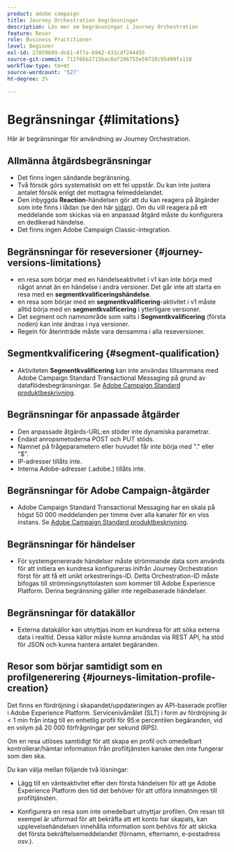 ```yaml
---
product: adobe campaign
title: Journey Orchestration begränsningar
description: Läs mer om begränsningar i Journey Orchestration
feature: Resor
role: Business Practitioner
level: Beginner
exl-id: 27859689-dc61-4f7a-b942-431cdf244455
source-git-commit: 712f66b2715bac0af206755e59728c95499fa110
workflow-type: tm+mt
source-wordcount: '527'
ht-degree: 2%

---
```


# Begränsningar {#limitations}

Här är begränsningar för användning av Journey Orchestration.

## Allmänna åtgärdsbegränsningar

* Det finns ingen sändande begränsning. 
* Två försök görs systematiskt om ett fel uppstår. Du kan inte justera antalet försök enligt det mottagna felmeddelandet. 
* Den inbyggda **Reaction**-händelsen gör att du kan reagera på åtgärder som inte finns i lådan (se den här [sidan](../building-journeys/reaction-events.md)). Om du vill reagera på ett meddelande som skickas via en anpassad åtgärd måste du konfigurera en dedikerad händelse. 
* Det finns ingen Adobe Campaign Classic-integration.

## Begränsningar för reseversioner {#journey-versions-limitations}

* en resa som börjar med en händelseaktivitet i v1 kan inte börja med något annat än en händelse i andra versioner. Det går inte att starta en resa med en **segmentkvalificeringshändelse**.
* en resa som börjar med en **segmentkvalificering**-aktivitet i v1 måste alltid börja med en **segmentkvalificering** i ytterligare versioner.
* Det segment och namnområde som valts i **Segmentkvalificering** (första noden) kan inte ändras i nya versioner.
* Regeln för återinträde måste vara densamma i alla reseversioner.

## Segmentkvalificering {#segment-qualification}

* Aktiviteten **Segmentkvalificering** kan inte användas tillsammans med Adobe Campaign Standard Transactional Messaging på grund av dataflödesbegränsningar. Se [Adobe Campaign Standard produktbeskrivning](https://helpx.adobe.com/se/legal/product-descriptions/campaign-standard.html). 
 

## Begränsningar för anpassade åtgärder

* Den anpassade åtgärds-URL:en stöder inte dynamiska parametrar. 
* Endast anropsmetoderna POST och PUT stöds. 
* Namnet på frågeparametern eller huvudet får inte börja med &quot;.&quot; eller &quot;$&quot;. 
* IP-adresser tillåts inte. 
* Interna Adobe-adresser (.adobe.) tillåts inte.
 

## Begränsningar för Adobe Campaign-åtgärder

* Adobe Campaign Standard Transactional Messaging har en skala på högst 50 000 meddelanden per timme över alla kanaler för en viss instans. Se [Adobe Campaign Standard produktbeskrivning](https://helpx.adobe.com/legal/product-descriptions/campaign-standard.html). 
 

## Begränsningar för händelser

* För systemgenererade händelser måste strömmande data som används för att initiera en kundresa konfigureras inifrån Journey Orchestration först för att få ett unikt orkestrerings-ID. Detta Orchestration-ID måste bifogas till strömningsnyttolasten som kommer till Adobe Experience Platform. Denna begränsning gäller inte regelbaserade händelser.
 

## Begränsningar för datakällor

* Externa datakällor kan utnyttjas inom en kundresa för att söka externa data i realtid. Dessa källor måste kunna användas via REST API, ha stöd för JSON och kunna hantera antalet begäranden.

## Resor som börjar samtidigt som en profilgenerering {#journeys-limitation-profile-creation}

Det finns en fördröjning i skapandet/uppdateringen av API-baserade profiler i Adobe Experience Platform. Servicenivåmålet (SLT) i form av fördröjning är &lt; 1 min från intag till en enhetlig profil för 95:e percentilen begäranden, vid en volym på 20 000 förfrågningar per sekund (RPS).

Om en resa utlöses samtidigt för att skapa en profil och omedelbart kontrollerar/hämtar information från profiltjänsten kanske den inte fungerar som den ska.

Du kan välja mellan följande två lösningar:

* Lägg till en vänteaktivitet efter den första händelsen för att ge Adobe Experience Platform den tid det behöver för att utföra inmatningen till profiltjänsten.

* Konfigurera en resa som inte omedelbart utnyttjar profilen. Om resan till exempel är utformad för att bekräfta att ett konto har skapats, kan upplevelsehändelsen innehålla information som behövs för att skicka det första bekräftelsemeddelandet (förnamn, efternamn, e-postadress osv.).
